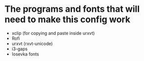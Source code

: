 # The programs and fonts that will need to make this config work

- xclip (for copying and paste inside urxvt)
- Rofi
- urxvt (rxvt-unicode)
- i3-gaps
- Iosevka fonts


